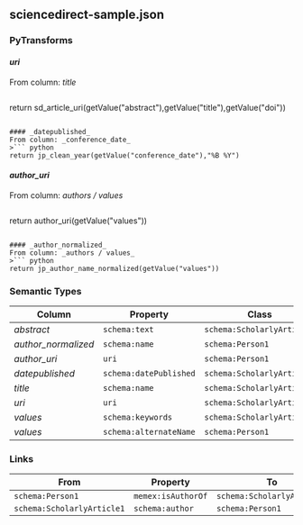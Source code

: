 ## sciencedirect-sample.json

### PyTransforms
#### _uri_
From column: _title_
>``` python
return sd_article_uri(getValue("abstract"),getValue("title"),getValue("doi"))
```

#### _datepublished_
From column: _conference_date_
>``` python
return jp_clean_year(getValue("conference_date"),"%B %Y")
```

#### _author_uri_
From column: _authors / values_
>``` python
return author_uri(getValue("values"))
```

#### _author_normalized_
From column: _authors / values_
>``` python
return jp_author_name_normalized(getValue("values"))
```


### Semantic Types
| Column | Property | Class |
|  ----- | -------- | ----- |
| _abstract_ | `schema:text` | `schema:ScholarlyArticle1`|
| _author_normalized_ | `schema:name` | `schema:Person1`|
| _author_uri_ | `uri` | `schema:Person1`|
| _datepublished_ | `schema:datePublished` | `schema:ScholarlyArticle1`|
| _title_ | `schema:name` | `schema:ScholarlyArticle1`|
| _uri_ | `uri` | `schema:ScholarlyArticle1`|
| _values_ | `schema:keywords` | `schema:ScholarlyArticle1`|
| _values_ | `schema:alternateName` | `schema:Person1`|


### Links
| From | Property | To |
|  --- | -------- | ---|
| `schema:Person1` | `memex:isAuthorOf` | `schema:ScholarlyArticle1`|
| `schema:ScholarlyArticle1` | `schema:author` | `schema:Person1`|
